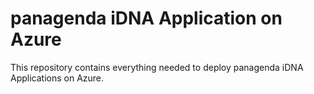 # panagenda iDNA Application on Azure

This repository contains everything needed to deploy panagenda iDNA Applications on Azure.